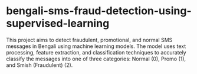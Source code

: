 # bengali-sms-fraud-detection-using-supervised-learning

This project aims to detect fraudulent, promotional, and normal SMS messages in Bengali using machine learning models. The model uses text processing, feature extraction, and classification techniques to accurately classify the messages into one of three categories: Normal (0), Promo (1), and Smish (Fraudulent) (2).
